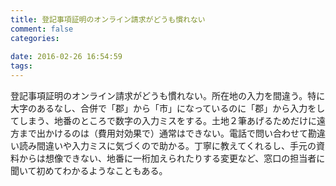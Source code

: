 ```yaml
---
title: 登記事項証明のオンライン請求がどうも慣れない
comment: false
categories:
   
date: 2016-02-26 16:54:59
tags:
---
```


登記事項証明のオンライン請求がどうも慣れない。所在地の入力を間違う。特に大字のあるなし、合併で「郡」から「市」になっているのに「郡」から入力をしてしまう、地番のところで数字の入力ミスをする。土地２筆あげるためだけに遠方まで出かけるのは（費用対効果で）通常はできない。電話で問い合わせて勘違い読み間違いや入力ミスに気づくので助かる。丁寧に教えてくれるし、手元の資料からは想像できない、地番に一桁加えられたりする変更など、窓口の担当者に聞いて初めてわかるようなこともある。